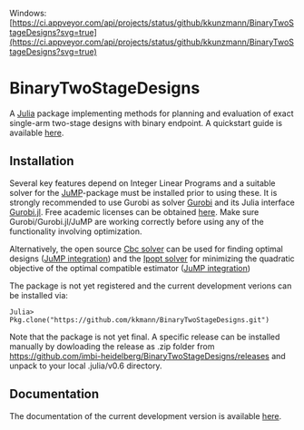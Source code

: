 Windows: [https://ci.appveyor.com/api/projects/status/github/kkunzmann/BinaryTwoStageDesigns?svg=true](https://ci.appveyor.com/api/projects/status/github/kkunzmann/BinaryTwoStageDesigns?svg=true)

# BinaryTwoStageDesigns

A [Julia](http://julialang.org) package implementing methods for planning and
evaluation of exact single-arm two-stage designs with binary
endpoint. A quickstart guide is available [here](https://github.com/kkmann/BinaryTwoStageDesigns/blob/master/docs/quickstart.ipynb).

## Installation

Several key features depend on Integer Linear Programs and a suitable solver
for the [JuMP](https://github.com/JuliaOpt/JuMP.jl)-package must be installed
prior to using these.
It is strongly recommended to use Gurobi as solver 
[Gurobi](http://www.gurobi.com/index) and its Julia interface
[Gurobi.jl](https://github.com/JuliaOpt/Gurobi.jl).
Free academic licenses can be obtained
[here](http://www.gurobi.com/academia/for-universities).
Make sure Gurobi/Gurobi.jl/JuMP are working correctly before using any of the
functionality involving optimization.

Alternatively, the open source [Cbc solver](https://projects.coin-or.org/Cbc) can
be used for finding optimal designs ([JuMP integration](https://github.com/JuliaOpt/Cbc.jl)) 
and the [Ipopt solver](https://projects.coin-or.org/Ipopt) for minimizing the
quadratic objective of the optimal compatible estimator ([JuMP integration](https://github.com/JuliaOpt/Ipopt.jl))

The package is not yet registered and the current development verions can be
installed via:

    Julia> Pkg.clone("https://github.com/kkmann/BinaryTwoStageDesigns.git")

Note that the package is not yet final. 
A specific release can be installed manually by dowloading the release as .zip folder from 
https://github.com/imbi-heidelberg/BinaryTwoStageDesigns/releases and unpack to your
local .julia/v0.6 directory.



## Documentation

The documentation of the current development version is available
[here](https://kkmann.github.io/BinaryTwoStageDesigns/). 
